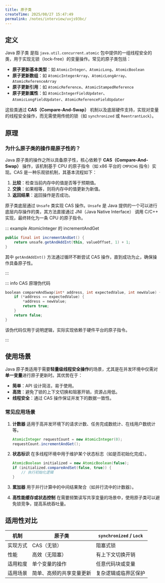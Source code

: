 ```yaml
---
title: 原子类
createTime: 2025/08/27 15:47:49
permalink: /notes/interview/uvjs93bc/
---
```

## 定义

Java 原子类 是指 `java.util.concurrent.atomic` 包中提供的一组线程安全的类，用于实现无锁（lock-free）的变量操作。常见的原子类包括：

- **原子更新基本类型**：如 `AtomicInteger`、`AtomicLong`、`AtomicBoolean`
- **原子更新数组**：如 `AtomicIntegerArray`、`AtomicLongArray`、`AtomicReferenceArray`
- **原子更新引用**：如 `AtomicReference`、`AtomicStampedReference`
- **原子更新属性**：如 `AtomicIntegerFieldUpdater`、`AtomicLongFieldUpdater`、`AtomicReferenceFieldUpdater`

这些类通过 **CAS（Compare-And-Swap）** 机制以及底层硬件支持，实现对变量的线程安全操作，而无需使用传统的锁（如 `synchronized` 或 `ReentrantLock`）。

## 原理

### 为什么原子类的操作是原子性的？

Java 原子类的操作之所以具备原子性，核心依赖于 **CAS（Compare-And-Swap）** 操作，该机制基于 CPU 的原子指令（如 x86 平台的 `CMPXCHG` 指令）实现。CAS 是一种乐观锁机制，其基本流程如下：

1. **比较**：检查当前内存中的值是否等于预期值。
2. **交换**：如果相等，则将内存中的值更新为新值。
3. **返回结果**：返回操作是否成功。

原子类底层通过 `Unsafe` 类实现 CAS 操作。`Unsafe` 是 Java 提供的一个可以进行底层内存操作的类，其方法直接通过 JNI（Java Native Interface） 调用 C/C++ 实现，最终转化为一条 CPU 的原子指令。

::: example AtomicInteger 的 incrementAndGet

```java
public final int incrementAndGet() {
    return unsafe.getAndAddInt(this, valueOffset, 1) + 1;
}
```

其中 `getAndAddInt()` 方法通过循环不断尝试 CAS 操作，直到成功为止，确保操作具备原子性。

:::

::: info CAS 原理伪代码

```c
boolean compareAndSwap(int* address, int expectedValue, int newValue) {
    if (*address == expectedValue) {
        *address = newValue;
        return true;
    }
    return false;
}
```

该伪代码仅用于说明逻辑，实际实现依赖于硬件平台的原子指令。

:::

## 使用场景

Java 原子类适用于需要**轻量级线程安全操作**的场景，尤其是在并发环境中仅需对**单一变量**进行原子更新时。其优势在于：

- **简单**：API 设计简洁，易于使用。
- **高效**：避免了锁的上下文切换和阻塞开销，资源占用低。
- **线程安全**：通过 CAS 操作保证并发下的数据一致性。

### 常见应用场景

1. **计数器**
	适用于高并发环境下的请求计数、任务完成数统计、在线用户数统计等。
	```java
	AtomicInteger requestCount = new AtomicInteger(0);
	requestCount.incrementAndGet();
	```

2. **状态标识**
	在多线程环境中用于维护某个状态标志（如是否初始化完成）。
	```java
	AtomicBoolean initialized = new AtomicBoolean(false);
	if (initialized.compareAndSet(false, true)) {
	    // 执行初始化逻辑
	}
	```

3. **累加器**
	用于并行计算中的中间结果聚合（如并行流中的计数器）。

4. **高性能缓存或状态控制**
	在需要频繁读写共享变量的场景中，使用原子类可以避免锁竞争，提高系统吞吐量。

## 适用性对比

| 机制   | 原子类          | `synchronized` / `Lock` |
| ---- | ------------ | ----------------------- |
| 实现方式 | CAS（无锁）      | 阻塞式锁                    |
| 性能   | 高效（无阻塞）      | 有上下文切换开销                |
| 适用粒度 | 单个变量的操作      | 任意代码块或变量                |
| 适用场景 | 简单、高频的共享变量更新 | 复杂逻辑或临界区保护              |
